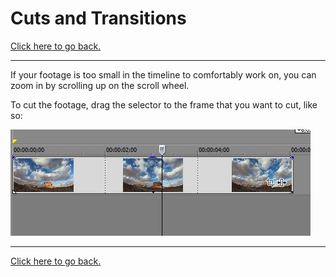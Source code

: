 # Cuts and Transitions

[Click here to go back.](https://github.com/ShayneSmither/VideoEditingBasics/blob/master/README.md)
***
If your footage is too small in the timeline to comfortably work on, you can zoom in by scrolling up on the scroll wheel. 

To cut the footage, drag the selector to the frame that you want to cut, like so:

![selector](https://github.com/ShayneSmither/VideoEditingBasics/blob/master/images/cutandtransition/selector.JPG)
***
[Click here to go back.](https://github.com/ShayneSmither/VideoEditingBasics/blob/master/README.md)
